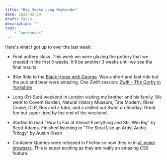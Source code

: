 ```yaml
---
title: "Big Smoke Long Weekender"
date: 2023-02-20
draft: false
description: ""
tags:
    - "weeknotes"
---
```


Here's what I got up to over the last week:

- Final pottery class. This week we were glazing the pottery that we created in the first 5 weeks. It'll be another 3 weeks until we see the final results.

- Bike Ride to the [Black Horse with George](https://www.strava.com/activities/8562275938). Was a short and fast ride but the pub and beer were amazing. One Zwift session: [Zwift - The Gorby in Yorkshire](https://www.strava.com/activities/8553965548)

- Long (Fri-Sun) weekend in London visiting my brother and his family. We went to Covent Garden, Natural History Museum, Tate Modern, River Cruise, DLR, Bus and a tube, and a chilled out Swim on Sunday. Great fun but super tired by the end of the weekend.

- Started to read "How to Fail at Almost Everything and Still Win Big" by Scott Adams. Finished listening to "The Steal Like an Artist Audio Trilogy" by Austin Kleon

- Container Queries were released in Firefox so now they're in [all major browsers](https://web.dev/cq-stable/). This is super exciting as they are really an amazing CSS feature.
